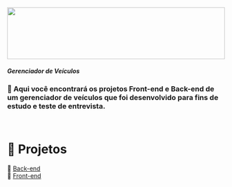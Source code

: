 # <img id="top" width="100%" height="120px" src="CRUD INFOSISTEMAS/assets/images/logo.png" align="center">

_**Gerenciador de Veículos**_

### 📌 Aqui você encontrará os projetos Front-end e Back-end de um gerenciador de veículos que foi desenvolvido para fins de estudo e teste de entrevista.

# <br>:book: Projetos

🔗 [Back-end](https://github.com/RodrigoLuigi/gerenciador-de-veiculos/tree/main/node-mysql)<br>
🔗 [Front-end](https://github.com/RodrigoLuigi/gerenciador-de-veiculos/tree/main/CRUD%20INFOSISTEMAS)<br>
